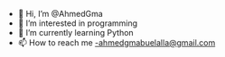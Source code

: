 - 👋 Hi, I’m @AhmedGma
- 👀 I’m interested in programming
- 🌱 I’m currently learning Python
- 📫 How to reach me -ahmedgmabuelalla@gmail.com

<!---
AhmedGma/AhmedGma is a ✨ special ✨ repository because its `README.md` (this file) appears on your GitHub profile.
You can click the Preview link to take a look at your changes.
--->
